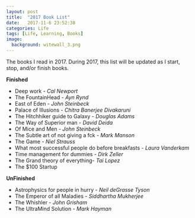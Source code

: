 ```yaml
---
layout: post
title:  "2017 Book List"
date:   2017-11-6 23:52:38
categories: Life
tags: [Life, Learning, Books]
image:
  background: witewall_3.png
---
```

The books I read in 2017. During 2017, this list will be updated as I start, stop, and/or finish books.

**Finished**

- Deep work - _Cal Newport_
- The FountainHead - _Ayn Rynd_
- East of Eden - _John Steinbeck_
- Palace of Illusions - _Chitra Banerjee Divakaruni_
- The Hitchhiker guide to Galaxy - _Douglas Adams_
- The Way of Superior man - _David Deida_
- Of Mice and Men - _John Steinbeck_
- The Subtle art of not giving a fck - _Mark Manson_
- The Game - _Niel Strauss_
- What most successful people do before breakfasts - _Laura Vanderkam_
- Time management for dummies - _Dirk Zeller_
- The Grand theory of everything- _Tai Lopez_
- The $100 Startup


**UnFinished** 
- Astrophysics for people in hurry - _Neil deGrasse Tyson_
- The Emperor of all Maladies - _Siddhartha Mukherjee_
- The Whishler - _John Grisham_
- The UltraMind Solution - _Mark Hayman_
